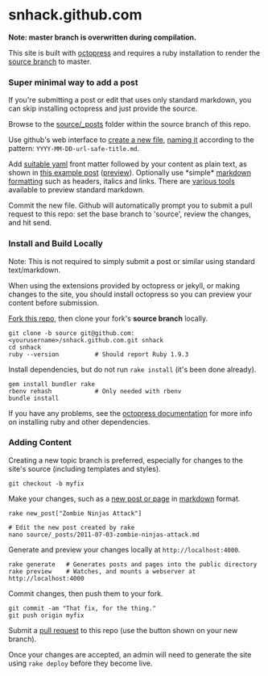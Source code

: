 snhack.github.com
=================

__Note:  master branch is overwritten during compilation.__

This site is built with [octopress] and requires a ruby installation to render the [source branch] to master.

[octopress]: http://octopress.org/docs
[octopress documentation]: http://octopress.org/docs/setup/
[source branch]: https://github.com/snhack/snhack.github.com/tree/source
[fork this repo]: https://github.com/snhack/snhack.github.com/fork_select
[pull request]: https://github.com/snhack/snhack.github.com/pulls

### Super minimal way to add a post

If you're submitting a post or edit that uses only standard markdown, you can skip installing octopress and just provide the source.

Browse to the [source/_posts] folder within the source branch of this repo.

[source/_posts]: https://github.com/snhack/snhack.github.com/tree/source/source/_posts

Use github's web interface to [create a new file], [naming it] according to the pattern: ``YYYY-MM-DD-url-safe-title.md``.

[create a new file]: https://github.com/blog/1327-creating-files-on-github
[naming it]: https://github.com/blog/1436-moving-and-renaming-files-on-github

Add [suitable yaml] front matter followed by your content as plain text, as shown in [this example post] \([preview]).  Optionally use \*simple\* [markdown formatting] such as headers, italics and links.  There are [various tools] available to preview standard markdown.

[this example post]: https://raw.github.com/snhack/snhack.github.com/source/source/_posts/_examples/2012-11-06-example-post.md
[preview]: https://github.com/snhack/snhack.github.com/blob/source/source/_posts/_examples/2012-11-06-example-post.md

Commit the new file.  Github will automatically prompt you to submit a pull request to this repo: set the base branch to 'source', review the changes, and hit send.

[suitable yaml]: http://octopress.org/docs/blogging
[markdown formatting]: http://daringfireball.net/projects/markdown/basics
[various tools]: http://daringfireball.net/projects/markdown/dingus



### Install and Build Locally

Note: This is not required to simply submit a post or similar using standard text/markdown.

When using the extensions provided by octopress or jekyll, or making changes to the site, you should install octopress so you can preview your content before submission.

[Fork this repo], then clone your fork's **source branch** locally.

	git clone -b source git@github.com:<yourusername>/snhack.github.com.git snhack
	cd snhack
	ruby --version  		# Should report Ruby 1.9.3


Install dependencies, but do not run ``rake install`` (it's been done already).

	gem install bundler rake
	rbenv rehash			# Only needed with rbenv
	bundle install

If you have any problems, see the [octopress documentation] for more info on installing ruby and other dependencies.



### Adding Content

Creating a new topic branch is preferred, especially for changes to the site's source (including templates and styles).

	git checkout -b myfix

Make your changes, such as a [new post or page] in [markdown] format.

	rake new_post["Zombie Ninjas Attack"]

	# Edit the new post created by rake
	nano source/_posts/2011-07-03-zombie-ninjas-attack.md

[new post or page]: http://octopress.org/docs/blogging
[markdown]: http://daringfireball.net/projects/markdown


Generate and preview your changes locally at ``http://localhost:4000``.

	rake generate   # Generates posts and pages into the public directory
	rake preview	# Watches, and mounts a webserver at http://localhost:4000


Commit changes, then push them to your fork.

	git commit -am "That fix, for the thing."
	git push origin myfix

Submit a [pull request] to this repo (use the button shown on your new branch).

Once your changes are accepted, an admin will need to generate the site using ``rake deploy`` before they become live.
